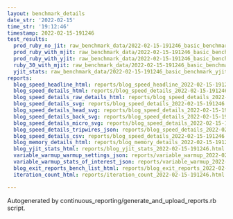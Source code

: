 ```yaml
---
layout: benchmark_details
date_str: '2022-02-15'
time_str: '19:12:46'
timestamp: 2022-02-15-191246
test_results:
  prod_ruby_no_jit: raw_benchmark_data/2022-02-15-191246_basic_benchmark_prod_ruby_no_jit.json
  prod_ruby_with_mjit: raw_benchmark_data/2022-02-15-191246_basic_benchmark_prod_ruby_with_mjit.json
  prod_ruby_with_yjit: raw_benchmark_data/2022-02-15-191246_basic_benchmark_prod_ruby_with_yjit.json
  ruby_30_with_mjit: raw_benchmark_data/2022-02-15-191246_basic_benchmark_ruby_30_with_mjit.json
  yjit_stats: raw_benchmark_data/2022-02-15-191246_basic_benchmark_yjit_stats.json
reports:
  blog_speed_headline_html: reports/blog_speed_headline_2022-02-15-191246.html
  blog_speed_details_html: reports/blog_speed_details_2022-02-15-191246.html
  blog_speed_details_raw_details_html: reports/blog_speed_details_2022-02-15-191246.raw_details.html
  blog_speed_details_svg: reports/blog_speed_details_2022-02-15-191246.svg
  blog_speed_details_head_svg: reports/blog_speed_details_2022-02-15-191246.head.svg
  blog_speed_details_back_svg: reports/blog_speed_details_2022-02-15-191246.back.svg
  blog_speed_details_micro_svg: reports/blog_speed_details_2022-02-15-191246.micro.svg
  blog_speed_details_tripwires_json: reports/blog_speed_details_2022-02-15-191246.tripwires.json
  blog_speed_details_csv: reports/blog_speed_details_2022-02-15-191246.csv
  blog_memory_details_html: reports/blog_memory_details_2022-02-15-191246.html
  blog_yjit_stats_html: reports/blog_yjit_stats_2022-02-15-191246.html
  variable_warmup_warmup_settings_json: reports/variable_warmup_2022-02-15-191246.warmup_settings.json
  variable_warmup_stats_of_interest_json: reports/variable_warmup_2022-02-15-191246.stats_of_interest.json
  blog_exit_reports_bench_list_html: reports/blog_exit_reports_2022-02-15-191246.bench_list.html
  iteration_count_html: reports/iteration_count_2022-02-15-191246.html

---
```

Autogenerated by continuous_reporting/generate_and_upload_reports.rb script.

